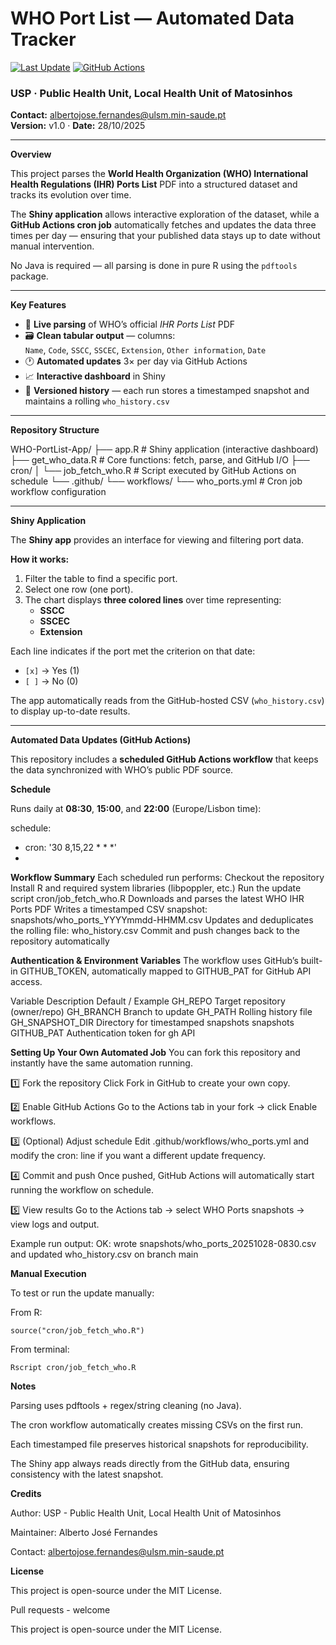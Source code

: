 # WHO Port List — Automated Data Tracker  
[![Last Update](https://img.shields.io/github/last-commit/albertofernandes/WHO-PortList-App?label=Last%20Update&color=blue)](https://github.com/albertofernandes/WHO-PortList-App/commits/main)
[![GitHub Actions](https://github.com/albertofernandes/WHO-PortList-App/actions/workflows/who_ports.yml/badge.svg)](https://github.com/albertofernandes/WHO-PortList-App/actions)

### USP · Public Health Unit, Local Health Unit of Matosinhos  
**Contact:** albertojose.fernandes@ulsm.min-saude.pt  
**Version:** v1.0 · **Date:** 28/10/2025  

---

**Overview**

This project parses the **World Health Organization (WHO) International Health Regulations (IHR) Ports List** PDF into a structured dataset and tracks its evolution over time.

The **Shiny application** allows interactive exploration of the dataset, while a **GitHub Actions cron job** automatically fetches and updates the data three times per day — ensuring that your published data stays up to date without manual intervention.

No Java is required — all parsing is done in pure R using the `pdftools` package.

---

**Key Features**

- 🔎 **Live parsing** of WHO’s official *IHR Ports List* PDF  
- 🗃️ **Clean tabular output** — columns:  
  `Name`, `Code`, `SSCC`, `SSCEC`, `Extension`, `Other information`, `Date`
- 🕐 **Automated updates** 3× per day via GitHub Actions  
- 📈 **Interactive dashboard** in Shiny  
- 💾 **Versioned history** — each run stores a timestamped snapshot and maintains a rolling `who_history.csv`

---

**Repository Structure**

WHO-PortList-App/
├── app.R # Shiny application (interactive dashboard)
├── get_who_data.R # Core functions: fetch, parse, and GitHub I/O
├── cron/
│ └── job_fetch_who.R # Script executed by GitHub Actions on schedule
└── .github/
└── workflows/
└── who_ports.yml # Cron job workflow configuration

---

**Shiny Application**

The **Shiny app** provides an interface for viewing and filtering port data.

**How it works:**
1. Filter the table to find a specific port.
2. Select one row (one port).
3. The chart displays **three colored lines** over time representing:
   - **SSCC**
   - **SSCEC**
   - **Extension**

Each line indicates if the port met the criterion on that date:
- `[x]` → Yes (1)  
- `[ ]` → No (0)

The app automatically reads from the GitHub-hosted CSV (`who_history.csv`) to display up-to-date results.

---

**Automated Data Updates (GitHub Actions)**

This repository includes a **scheduled GitHub Actions workflow** that keeps the data synchronized with WHO’s public PDF source.

**Schedule**

Runs daily at **08:30**, **15:00**, and **22:00** (Europe/Lisbon time):

schedule:
  - cron: '30 8,15,22 * * *'
  - 
**Workflow Summary**
Each scheduled run performs:
Checkout the repository
Install R and required system libraries (libpoppler, etc.)
Run the update script cron/job_fetch_who.R
Downloads and parses the latest WHO IHR Ports PDF
Writes a timestamped CSV snapshot: snapshots/who_ports_YYYYmmdd-HHMM.csv
Updates and deduplicates the rolling file: who_history.csv
Commit and push changes back to the repository automatically

**Authentication & Environment Variables**
The workflow uses GitHub’s built-in GITHUB_TOKEN, automatically mapped to GITHUB_PAT for GitHub API access.

Variable	Description	Default / Example
  GH_REPO	Target repository (owner/repo)
  GH_BRANCH	Branch to update
  GH_PATH	Rolling history file
  GH_SNAPSHOT_DIR	Directory for timestamped snapshots	snapshots
  GITHUB_PAT	Authentication token for gh API

**Setting Up Your Own Automated Job**
You can fork this repository and instantly have the same automation running.

1️⃣ Fork the repository
Click Fork in GitHub to create your own copy.

2️⃣ Enable GitHub Actions
Go to the Actions tab in your fork → click Enable workflows.

3️⃣ (Optional) Adjust schedule
Edit .github/workflows/who_ports.yml and modify the cron: line if you want a different update frequency.

4️⃣ Commit and push
Once pushed, GitHub Actions will automatically start running the workflow on schedule.

5️⃣ View results
Go to the Actions tab → select WHO Ports snapshots → view logs and output.

Example run output:
OK: wrote snapshots/who_ports_20251028-0830.csv and updated who_history.csv on branch main

**Manual Execution**

To test or run the update manually:

  From R:
    
    source("cron/job_fetch_who.R")
  
  From terminal:
    
    Rscript cron/job_fetch_who.R

**Notes**

Parsing uses pdftools + regex/string cleaning (no Java).

The cron workflow automatically creates missing CSVs on the first run.

Each timestamped file preserves historical snapshots for reproducibility.

The Shiny app always reads directly from the GitHub data, ensuring consistency with the latest snapshot.

**Credits**

Author: USP - Public Health Unit, Local Health Unit of Matosinhos

Maintainer: Alberto José Fernandes

Contact: albertojose.fernandes@ulsm.min-saude.pt


**License**

This project is open-source under the MIT License.

Pull requests - welcome

This project is open-source under the MIT License.
